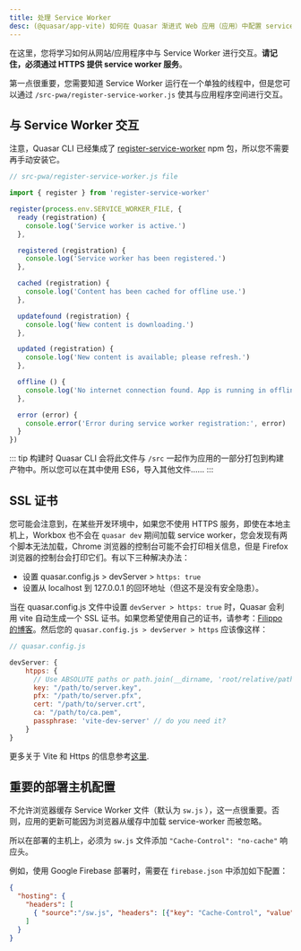 ```yaml
---
title: 处理 Service Worker
desc: (@quasar/app-vite) 如何在 Quasar 渐进式 Web 应用（应用）中配置 service worker 。
---
```


在这里，您将学习如何从网站/应用程序中与 Service Worker 进行交互。**请记住，必须通过 HTTPS 提供 service worker 服务**。

第一点很重要，您需要知道 Service Worker 运行在一个单独的线程中，但是您可以通过 `/src-pwa/register-service-worker.js` 使其与应用程序空间进行交互。

## 与 Service Worker 交互
注意，Quasar CLI 已经集成了 [register-service-worker](https://github.com/yyx990803/register-service-worker) npm 包，所以您不需要再手动安装它。

```js
// src-pwa/register-service-worker.js file

import { register } from 'register-service-worker'

register(process.env.SERVICE_WORKER_FILE, {
  ready (registration) {
    console.log('Service worker is active.')
  },

  registered (registration) {
    console.log('Service worker has been registered.')
  },

  cached (registration) {
    console.log('Content has been cached for offline use.')
  },

  updatefound (registration) {
    console.log('New content is downloading.')
  },

  updated (registration) {
    console.log('New content is available; please refresh.')
  },

  offline () {
    console.log('No internet connection found. App is running in offline mode.')
  },

  error (error) {
    console.error('Error during service worker registration:', error)
  }
})
```

::: tip
构建时 Quasar CLI 会将此文件与 `/src` 一起作为应用的一部分打包到构建产物中。所以您可以在其中使用 ES6，导入其他文件……
:::

## SSL 证书

您可能会注意到，在某些开发环境中，如果您不使用 HTTPS 服务，即使在本地主机上，Workbox 也不会在 `quasar dev` 期间加载 service worker，您会发现有两个脚本无法加载，Chrome 浏览器的控制台可能不会打印相关信息，但是 Firefox 浏览器的控制台会打印它们。有以下三种解决办法：
 - 设置 quasar.config.js > devServer > `https: true`
 - 设置从 localhost 到 127.0.0.1 的回环地址（但这不是没有安全隐患）。

当在 quasar.config.js 文件中设置  `devServer > https: true` 时，Quasar 会利用 vite 自动生成一个 SSL 证书。如果您希望使用自己的证书，请参考：[Filippo 的博客](https://blog.filippo.io/mkcert-valid-https-certificates-for-localhost/)。然后您的 `quasar.config.js > devServer > https` 应该像这样：

```js
// quasar.config.js

devServer: {
    htpps: {
      // Use ABSOLUTE paths or path.join(__dirname, 'root/relative/path')
      key: "/path/to/server.key",
      pfx: "/path/to/server.pfx",
      cert: "/path/to/server.crt",
      ca: "/path/to/ca.pem",
      passphrase: 'vite-dev-server' // do you need it?
    }
}
```

更多关于 Vite 和 Https 的信息参考[这里](https://vitejs.dev/config/#server-https).

## 重要的部署主机配置

不允许浏览器缓存 Service Worker 文件（默认为 `sw.js` ），这一点很重要。否则，应用的更新可能因为浏览器从缓存中加载 service-worker 而被忽略。

所以在部署的主机上，必须为 `sw.js` 文件添加 `"Cache-Control": "no-cache"` 响应头。

例如，使用 Google Firebase 部署时，需要在 `firebase.json` 中添加如下配置：

```json
{
  "hosting": {
    "headers": [
      { "source":"/sw.js", "headers": [{"key": "Cache-Control", "value": "no-cache"}] }
    ]
  }
}
```
